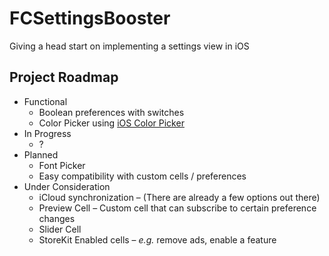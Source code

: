 # FCSettingsBooster

Giving a head start on implementing a settings view in iOS

## Project Roadmap

* Functional
	* Boolean preferences with switches
	* Color Picker using [iOS Color Picker](https://github.com/fcanas/ios-color-picker)
* In Progress
	* ?
* Planned
	* Font Picker
	* Easy compatibility with custom cells / preferences
* Under Consideration
	* iCloud synchronization – (There are already a few options out there)
	* Preview Cell – Custom cell that can subscribe to certain preference changes
	* Slider Cell
	* StoreKit Enabled cells – *e.g.* remove ads, enable a feature
	